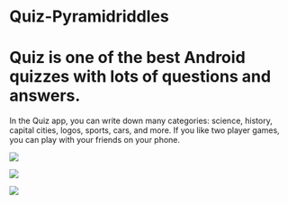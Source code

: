 # Quiz-Pyramidriddles
# Quiz is one of the best Android quizzes with lots of questions and answers.

In the Quiz app, you can write down many categories: science, history, capital cities, logos, sports, cars, and more. If you like two player games, you can play with your friends on your phone.

![](https://github.com/AlionaShvets/Quiz-Pyramidriddles/blob/master/Screen/firstf.jpg)

![](https://github.com/AlionaShvets/Quiz-Pyramidriddles/blob/master/Screen/two.jpg)

![](https://github.com/AlionaShvets/Quiz-Pyramidriddles/blob/master/Screen/tree.jpg)

